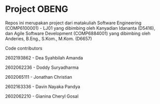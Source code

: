 # Project OBENG

Repos ini merupakan project dari matakuliah Software Engineering (COMP6100001) - LJ01 yang dibimbing oleh Kanyadian Idananta (D5416), dan Agile Software Development (COMP6884001) yang dibimbing oleh Anderies, B.Eng., S.Kom., M.Kom. (D6657)

Code contributors

2602193862 - Dea Syahbilah Amanda

2602062236 - Doddy Suryadharma

2602065111 - Jonathan Christian

2602163336 - Davin Nayaka Pandya

2602062210 - Gianina Cheryl Gosal